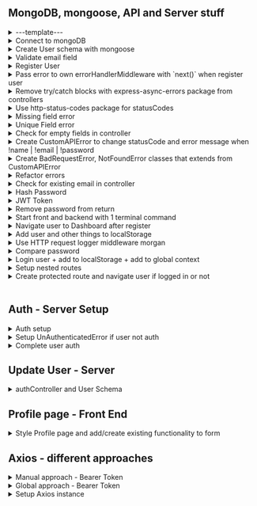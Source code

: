 ## MongoDB, mongoose, API and Server stuff

<details>
  <summary>---template---</summary>
  [name](link)

```
npm install bcryptjs
```

###### file-name.js

```js

```

---

</details>

<details>
  <summary>Connect to mongoDB</summary>
  
  ###### server.js
 ```js
 import express from 'express';
 import connectDB from './db/connect.js';

const app = express();

// express.json() make json data available for us in controllers
app.use(express.json());

// ...some more code 👆

// Connect to db 👇
const start = async () => {
try {
await connectDB(process.env.MONGO_URL);
app.listen(port, () =>
console.log(`Server is listening on port ${port}...`)
);
} catch (error) {
console.log(error);
}
};
start();

````
import connectDB from './db/connect.js'; , comes from
###### db/connect.js
```js
import mongoose from 'mongoose';

const connectDB = (url) => {
  return mongoose.connect(url);
};
export default connectDB;
````

---

</details>

<details>
  <summary>Create User schema with mongoose</summary>

###### models/User.js

```js
import mongoose from 'mongoose';

const UserSchema = new mongoose.Schema({
  name: {
    type: String,
    required: [true, 'Please provide name'],
    minlength: 3,
    maxlength: 20,
    trim: true,
  },
  email: {
    type: String,
    required: [true, 'Please provide email'],
    unique: true,
  },
  password: {
    type: String,
    required: [true, 'Please provide password'],
    minlength: 6,
  },
  lastName: {
    type: String,
    maxlength: 20,
    trim: true,
    default: 'lastName',
  },
  location: {
    type: String,
    maxlength: 20,
    trim: true,
    default: 'my city',
  },
});

export default mongoose.model('User', UserSchema);
```

---

</details>

<details>
  <summary>Validate email field</summary>

[https://www.npmjs.com/package/validator](https://www.npmjs.com/package/validator)

```
npm install validator
```

###### models/User.js

```js
import mongoose from 'mongoose';
import validator from 'validator'; // <--

const UserSchema = new mongoose.Schema({
  name: {
    type: String,
    required: [true, 'Please provide name'],
    minlength: 3,
    maxlength: 20,
    trim: true,
  },
  email: {
    type: String,
    required: [true, 'Please provide email'],
    validate: {
      validator: validator.isEmail, //<--
      message: 'Please provide a valid email',
    },
    unique: true,
  },
  password: {
    type: String,
    required: [true, 'Please provide password'],
    minlength: 6,
  },
  lastName: {
    type: String,
    maxlength: 20,
    trim: true,
    default: 'lastName',
  },
  location: {
    type: String,
    maxlength: 20,
    trim: true,
    default: 'my city',
  },
});

export default mongoose.model('User', UserSchema);
```

</details>

<details>
  <summary>Register User</summary>

###### controllers/autController.js

```js
import User from '../models/User.js';
// register  👇
const register = async (req, res) => {
  try {
    const user = await User.create(req.body);
    res.status(201).json({ user });
  } catch (error) {
    res.status(500).json({ msg: 'THERE WAS AN ERROR IN REGISTER' });
  }
};

const login = async (req, res) => {
  res.send('login');
};

const updateUser = async (req, res) => {
  res.send('updateUser');
};

export { register, login, updateUser };
```

`import User from '../models/User.js'`, comes from:

###### models/User.js

```js
import mongoose from 'mongoose';
import validator from 'validator';

const UserSchema = new mongoose.Schema({
  name: {
    type: String,
    required: [true, 'Please provide name'],
    minlength: 3,
    maxlength: 20,
    trim: true,
  },
  email: {
    type: String,
    required: [true, 'Please provide email'],
    validate: {
      validator: validator.isEmail,
      message: 'Please provide a valid email',
    },
    unique: true,
  },
  password: {
    type: String,
    required: [true, 'Please provide password'],
    minlength: 6,
  },
  lastName: {
    type: String,
    maxlength: 20,
    trim: true,
    default: 'lastName',
  },
  location: {
    type: String,
    maxlength: 20,
    trim: true,
    default: 'my city',
  },
});

export default mongoose.model('User', UserSchema);
```

---

</details>

<details>
  <summary>Pass error to own errorHandlerMiddleware with `next()` when register user</summary>

###### controllers/autController.js

```js
import User from '../models/User.js';

const register = async (req, res, next /* <-- ⚠️ next */) => {
  try {
    const user = await User.create(req.body);
    res.status(201).json({ user });
  } catch (error) {
    // res.status(500).json({ msg: 'THERE WAS AN ERROR IN REGISTER' });
    next(error); // <-- ⚠️ with next(error) we pass error to our own errorHandlerMiddleware
  }
};

const login = async (req, res) => {
  res.send('login');
};

const updateUser = async (req, res) => {
  res.send('updateUser');
};

export { register, login, updateUser };
```

###### error-handler.js

```js
const errorHandlerMiddleware = (error, req, res, next) => {
  console.log(error);
  // return res.status(500).json({ msg: 'there was an error' });
  res.status(500).json({ msg: error }); // <-- ⚠️
};

export default errorHandlerMiddleware;
```

###### server.js

```js
import express from 'express';
import dotenv from 'dotenv';
dotenv.config();

// Middleware
import errorHandlerMiddleware from './middleware/error-handler.js';

const app = express();

app.use('/api/v1/auth', authRouter);
app.use('/api/v1/jobs', jobsRouter);

app.use(someOtherMiddleware);
app.use(errorHandlerMiddleware); // <-- ⚠️ place errorHandlerMiddleware as the last middleware

const port = process.env.PORT || 5000;

const start = async () => {
  try {
    await connectDB(process.env.MONGO_URL);
    app.listen(port, () =>
      console.log(`Server is listening on port ${port}...`)
    );
  } catch (error) {
    console.log(error);
  }
};
start();
```

---

</details>

<details>
  <summary>Remove try/catch blocks with express-async-errors package from controllers</summary>

[https://www.npmjs.com/package/express-async-errors](https://www.npmjs.com/package/express-async-errors)

```
npm install express-async-errors
```

###### server.js

```js
import express from 'express';
import dotenv from 'dotenv';
import 'express-async-errors'; // <-- ⚠️ if package does not work, move to be the first import
dotenv.config();

// db and authenticateUser
import connectDB from './db/connect.js';

// routers
import authRouter from './routes/authRouter.js';
import jobsRouter from './routes/jobsRouter.js';

// Middleware
import errorHandlerMiddleware from './middleware/error-handler.js';

const app = express();

// ...some more code 👇
```

###### controllers/autController.js

```js
import User from '../models/User.js';

const register = async (req, res, next) => {
  // ⚠️ Before using express-async-errors package with try/catch block
  // try {
  //   const user = await User.create(req.body);
  //   res.status(201).json({ user });
  // } catch (error) {
  //   next(error);
  // }
  const user = await User.create(req.body);
  res.status(201).json({ user });
};
const login = async (req, res) => {
  res.send('login');
};
const updateUser = async (req, res) => {
  res.send('updateUser');
};
export { register, login, updateUser };
```

---

</details>

<details>
  <summary>Use http-status-codes package for statusCodes</summary>

[https://www.npmjs.com/package/http-status-codes](https://www.npmjs.com/package/http-status-codes)

```sh
npm install http-status-codes

```

###### authController.js

```js
import { StatusCodes } from 'http-status-codes';
import User from '../models/User.js';

const register = async (req, res) => {
  const user = await User.create(req.body);
  // res.status(201).json({ user }); ⚠️ Before
  res.status(StatusCodes.CREATED).json({ user }); // ⚠️ After
};
const login = async (req, res) => {
  res.send('login');
};
const updateUser = async (req, res) => {
  res.send('updateUser');
};
export { register, login, updateUser };
```

###### error-handler.js

```js
import { StatusCodes } from 'http-status-codes';

const errorHandlerMiddleware = (err, req, res, next) => {
  console.log(err);
  // res.status(500).json({ msg: err }); <-- ⚠️ Before

  // res.status(StatusCodes.INTERNAL_SERVER_ERROR).json({ msg: err });
  // different way to do use StatusCodes 👆 👇
  const defaultError = {
    statusCode: StatusCodes.INTERNAL_SERVER_ERROR,
    msg: 'Something went wrong, try again later',
  };
  res.status(defaultError.statusCode).json({ msg: err });
};

export default errorHandlerMiddleware;
```

### Error Codes

| Code | Constant                        | Reason Phrase                   |
| ---- | ------------------------------- | ------------------------------- |
| 100  | CONTINUE                        | Continue                        |
| 101  | SWITCHING_PROTOCOLS             | Switching Protocols             |
| 102  | PROCESSING                      | Processing                      |
| 200  | OK                              | OK                              |
| 201  | CREATED                         | Created                         |
| 202  | ACCEPTED                        | Accepted                        |
| 203  | NON_AUTHORITATIVE_INFORMATION   | Non Authoritative Information   |
| 204  | NO_CONTENT                      | No Content                      |
| 205  | RESET_CONTENT                   | Reset Content                   |
| 206  | PARTIAL_CONTENT                 | Partial Content                 |
| 207  | MULTI_STATUS                    | Multi-Status                    |
| 300  | MULTIPLE_CHOICES                | Multiple Choices                |
| 301  | MOVED_PERMANENTLY               | Moved Permanently               |
| 302  | MOVED_TEMPORARILY               | Moved Temporarily               |
| 303  | SEE_OTHER                       | See Other                       |
| 304  | NOT_MODIFIED                    | Not Modified                    |
| 305  | USE_PROXY                       | Use Proxy                       |
| 307  | TEMPORARY_REDIRECT              | Temporary Redirect              |
| 308  | PERMANENT_REDIRECT              | Permanent Redirect              |
| 400  | BAD_REQUEST                     | Bad Request                     |
| 401  | UNAUTHORIZED                    | Unauthorized                    |
| 402  | PAYMENT_REQUIRED                | Payment Required                |
| 403  | FORBIDDEN                       | Forbidden                       |
| 404  | NOT_FOUND                       | Not Found                       |
| 405  | METHOD_NOT_ALLOWED              | Method Not Allowed              |
| 406  | NOT_ACCEPTABLE                  | Not Acceptable                  |
| 407  | PROXY_AUTHENTICATION_REQUIRED   | Proxy Authentication Required   |
| 408  | REQUEST_TIMEOUT                 | Request Timeout                 |
| 409  | CONFLICT                        | Conflict                        |
| 410  | GONE                            | Gone                            |
| 411  | LENGTH_REQUIRED                 | Length Required                 |
| 412  | PRECONDITION_FAILED             | Precondition Failed             |
| 413  | REQUEST_TOO_LONG                | Request Entity Too Large        |
| 414  | REQUEST_URI_TOO_LONG            | Request-URI Too Long            |
| 415  | UNSUPPORTED_MEDIA_TYPE          | Unsupported Media Type          |
| 416  | REQUESTED_RANGE_NOT_SATISFIABLE | Requested Range Not Satisfiable |
| 417  | EXPECTATION_FAILED              | Expectation Failed              |
| 418  | IM_A_TEAPOT                     | I'm a teapot                    |
| 419  | INSUFFICIENT_SPACE_ON_RESOURCE  | Insufficient Space on Resource  |
| 420  | METHOD_FAILURE                  | Method Failure                  |
| 421  | MISDIRECTED_REQUEST             | Misdirected Request             |
| 422  | UNPROCESSABLE_ENTITY            | Unprocessable Entity            |
| 423  | LOCKED                          | Locked                          |
| 424  | FAILED_DEPENDENCY               | Failed Dependency               |
| 428  | PRECONDITION_REQUIRED           | Precondition Required           |
| 429  | TOO_MANY_REQUESTS               | Too Many Requests               |
| 431  | REQUEST_HEADER_FIELDS_TOO_LARGE | Request Header Fields Too Large |
| 451  | UNAVAILABLE_FOR_LEGAL_REASONS   | Unavailable For Legal Reasons   |
| 500  | INTERNAL_SERVER_ERROR           | Internal Server Error           |
| 501  | NOT_IMPLEMENTED                 | Not Implemented                 |
| 502  | BAD_GATEWAY                     | Bad Gateway                     |
| 503  | SERVICE_UNAVAILABLE             | Service Unavailable             |
| 504  | GATEWAY_TIMEOUT                 | Gateway Timeout                 |
| 505  | HTTP_VERSION_NOT_SUPPORTED      | HTTP Version Not Supported      |
| 507  | INSUFFICIENT_STORAGE            | Insufficient Storage            |
| 511  | NETWORK_AUTHENTICATION_REQUIRED | Network Authentication Required |

---

</details>

<details>
  <summary>Missing field error</summary>

###### error-handler.js

```js
import { StatusCodes } from 'http-status-codes';

const errorHandlerMiddleware = (err, req, res, next) => {
  console.log(err);
  const defaultError = {
    statusCode: StatusCodes.INTERNAL_SERVER_ERROR,
    msg: 'Something went wrong, try again later',
  };
  // res.status(defaultError.statusCode).json({ msg: err }); <-- ⚠️ Before
  // 👇 ⚠️ After
  if (err.name === 'ValidationError') {
    defaultError.statusCode = StatusCodes.BAD_REQUEST;
    defaultError.msg = Object.values(err.errors) // ⚠️ Get al error message, and put them in []
      .map((item) => item.message)
      .join(',');
  }
  // 👆 ⚠️ After
  res.status(defaultError.statusCode).json({ msg: defaultError.msg });
};

export default errorHandlerMiddleware;
```

---

</details>

<details>
  <summary>Unique Field error</summary>

###### error-handler.js

```js
import { StatusCodes } from 'http-status-codes';

const errorHandlerMiddleware = (err, req, res, next) => {
  console.log(err);
  const defaultError = {
    statusCode: StatusCodes.INTERNAL_SERVER_ERROR,
    msg: 'Something went wrong, try again later',
  };

  if (err.code && err.code === 11000) {
    defaultError.statusCode = StatusCodes.BAD_REQUEST;
    defaultError.msg = `${Object.keys(err.keyValue)} field has to be unique`;
  }

  // res.status(defaultError.statusCode).json({ msg: err });
  res.status(defaultError.statusCode).json({ msg: defaultError.msg });
};

export default errorHandlerMiddleware;
```

---

</details>

<details>
  <summary>Check for empty fields in controller</summary>

###### authController.js

```js
import { StatusCodes } from 'http-status-codes';
import User from '../models/User.js';

const register = async (req, res) => {
  // Add
  const { name, email, password } = req.body;

  // Add
  if (!name || !email | !password) {
    throw new Error('Please provide all values');
  }

  //Before
  const user = await User.create(req.body);
  //After
  const user = await User.create({ name, email, password });
  // res.status(201).json({ user }); ⚠️ Before
  res.status(StatusCodes.CREATED).json({ user });
};
const login = async (req, res) => {
  res.send('login');
};
const updateUser = async (req, res) => {
  res.send('updateUser');
};
export { register, login, updateUser };
```

###### error-handler.js

```js
import { StatusCodes } from 'http-status-codes';

const errorHandlerMiddleware = (err, req, res, next) => {
  const defaultError = {
    statusCode: StatusCodes.INTERNAL_SERVER_ERROR,
    // Before
    //msg:'Something went wrong, try again later',
    // After
    msg: err.message || 'Something went wrong, try again later',
  };

  if (err.name === 'ValidationError') {
    defaultError.statusCode = StatusCodes.BAD_REQUEST;
    defaultError.msg = Object.values(err.errors)
      .map((item) => item.message)
      .join(',');
  }

  if (err.code && err.code === 11000) {
    defaultError.statusCode = StatusCodes.BAD_REQUEST;
    defaultError.msg = `${Object.keys(err.keyValue)} field has to be unique`;
  }

  // res.status(defaultError.statusCode).json({ msg: err });
  res.status(defaultError.statusCode).json({ msg: defaultError.msg });
};

export default errorHandlerMiddleware;
```

---

</details>

<details>
  <summary>Create CustomAPIError to change statusCode and error message when !name | !email | !password</summary>

###### authController.js

```js
import { StatusCodes } from 'http-status-codes';
import User from '../models/User.js';

// New CustomAPIError
class CustomAPIError extends Error {
  constructor(message) {
    super(message);
    this.statusCode = StatusCodes.BAD_REQUEST;
  }
}

const register = async (req, res) => {
  const { name, email, password } = req.body;

  if (!name || !email | !password) {
    throw new CustomAPIError('Please provide all values'); // Before, throw new Error('Please provide all values');
  }
  const user = await User.create({ name, email, password });
  res.status(StatusCodes.CREATED).json({ user });
};

const login = async (req, res) => {
  res.send('login');
};

const updateUser = async (req, res) => {
  res.send('updateUser');
};

export { register, login, updateUser };
```

###### error-handler.js

```js
import { StatusCodes } from 'http-status-codes';

const errorHandlerMiddleware = (err, req, res, next) => {
  console.log(err.message);
  const defaultError = {
    statusCode: err.statusCode || StatusCodes.INTERNAL_SERVER_ERROR, // Before statusCode: StatusCodes.INTERNAL_SERVER_ERROR,
    msg: err.message || 'Something went wrong, try again later',
  };

  if (err.name === 'ValidationError') {
    defaultError.statusCode = StatusCodes.BAD_REQUEST;
    defaultError.msg = Object.values(err.errors)
      .map((item) => item.message)
      .join(',');
  }

  if (err.code && err.code === 11000) {
    defaultError.statusCode = StatusCodes.BAD_REQUEST;
    defaultError.msg = `${Object.keys(err.keyValue)} field has to be unique`;
  }

  // res.status(defaultError.statusCode).json({ msg: err });
  res.status(defaultError.statusCode).json({ msg: defaultError.msg });
};

export default errorHandlerMiddleware;
```

---

</details>

<details>
  <summary>Create BadRequestError, NotFoundError classes that extends from CustomAPIError</summary>

###### authController.js

```js
import { StatusCodes } from 'http-status-codes';
import User from '../models/User.js';

class CustomAPIError extends Error {
  constructor(message) {
    super(message);
  }
}
// New classes BadRequestError, NotFoundError that extends from CustomAPIError that return different statusCodes.
class BadRequestError extends CustomAPIError {
  constructor(message) {
    super(message);
    this.statusCode = StatusCodes.BAD_REQUEST;
  }
}
class NotFoundError extends CustomAPIError {
  constructor(message) {
    super(message);
    this.statusCode = StatusCodes.NOT_FOUND;
  }
}

const register = async (req, res) => {
  const { name, email, password } = req.body;

  if (!name || !email | !password) {
    throw new BadRequestError('Please provide all values');
  }
  const user = await User.create({ name, email, password });
  res.status(StatusCodes.CREATED).json({ user });
};
const login = async (req, res) => {
  res.send('login');
};
const updateUser = async (req, res) => {
  res.send('updateUser');
};
export { register, login, updateUser };
```

### Error Codes

| Code | Constant                        | Reason Phrase                   |
| ---- | ------------------------------- | ------------------------------- |
| 100  | CONTINUE                        | Continue                        |
| 101  | SWITCHING_PROTOCOLS             | Switching Protocols             |
| 102  | PROCESSING                      | Processing                      |
| 200  | OK                              | OK                              |
| 201  | CREATED                         | Created                         |
| 202  | ACCEPTED                        | Accepted                        |
| 203  | NON_AUTHORITATIVE_INFORMATION   | Non Authoritative Information   |
| 204  | NO_CONTENT                      | No Content                      |
| 205  | RESET_CONTENT                   | Reset Content                   |
| 206  | PARTIAL_CONTENT                 | Partial Content                 |
| 207  | MULTI_STATUS                    | Multi-Status                    |
| 300  | MULTIPLE_CHOICES                | Multiple Choices                |
| 301  | MOVED_PERMANENTLY               | Moved Permanently               |
| 302  | MOVED_TEMPORARILY               | Moved Temporarily               |
| 303  | SEE_OTHER                       | See Other                       |
| 304  | NOT_MODIFIED                    | Not Modified                    |
| 305  | USE_PROXY                       | Use Proxy                       |
| 307  | TEMPORARY_REDIRECT              | Temporary Redirect              |
| 308  | PERMANENT_REDIRECT              | Permanent Redirect              |
| 400  | BAD_REQUEST                     | Bad Request                     |
| 401  | UNAUTHORIZED                    | Unauthorized                    |
| 402  | PAYMENT_REQUIRED                | Payment Required                |
| 403  | FORBIDDEN                       | Forbidden                       |
| 404  | NOT_FOUND                       | Not Found                       |
| 405  | METHOD_NOT_ALLOWED              | Method Not Allowed              |
| 406  | NOT_ACCEPTABLE                  | Not Acceptable                  |
| 407  | PROXY_AUTHENTICATION_REQUIRED   | Proxy Authentication Required   |
| 408  | REQUEST_TIMEOUT                 | Request Timeout                 |
| 409  | CONFLICT                        | Conflict                        |
| 410  | GONE                            | Gone                            |
| 411  | LENGTH_REQUIRED                 | Length Required                 |
| 412  | PRECONDITION_FAILED             | Precondition Failed             |
| 413  | REQUEST_TOO_LONG                | Request Entity Too Large        |
| 414  | REQUEST_URI_TOO_LONG            | Request-URI Too Long            |
| 415  | UNSUPPORTED_MEDIA_TYPE          | Unsupported Media Type          |
| 416  | REQUESTED_RANGE_NOT_SATISFIABLE | Requested Range Not Satisfiable |
| 417  | EXPECTATION_FAILED              | Expectation Failed              |
| 418  | IM_A_TEAPOT                     | I'm a teapot                    |
| 419  | INSUFFICIENT_SPACE_ON_RESOURCE  | Insufficient Space on Resource  |
| 420  | METHOD_FAILURE                  | Method Failure                  |
| 421  | MISDIRECTED_REQUEST             | Misdirected Request             |
| 422  | UNPROCESSABLE_ENTITY            | Unprocessable Entity            |
| 423  | LOCKED                          | Locked                          |
| 424  | FAILED_DEPENDENCY               | Failed Dependency               |
| 428  | PRECONDITION_REQUIRED           | Precondition Required           |
| 429  | TOO_MANY_REQUESTS               | Too Many Requests               |
| 431  | REQUEST_HEADER_FIELDS_TOO_LARGE | Request Header Fields Too Large |
| 451  | UNAVAILABLE_FOR_LEGAL_REASONS   | Unavailable For Legal Reasons   |
| 500  | INTERNAL_SERVER_ERROR           | Internal Server Error           |
| 501  | NOT_IMPLEMENTED                 | Not Implemented                 |
| 502  | BAD_GATEWAY                     | Bad Gateway                     |
| 503  | SERVICE_UNAVAILABLE             | Service Unavailable             |
| 504  | GATEWAY_TIMEOUT                 | Gateway Timeout                 |
| 505  | HTTP_VERSION_NOT_SUPPORTED      | HTTP Version Not Supported      |
| 507  | INSUFFICIENT_STORAGE            | Insufficient Storage            |
| 511  | NETWORK_AUTHENTICATION_REQUIRED | Network Authentication Required |

---

</details>

<details>
  <summary>Refactor errors</summary>

- Create errors folder in Root
- Create/export bad-request, not-found, custom-api.js, index.js,
- import/export to/from errors/index.js

###### bad-request.js

```js
import { StatusCodes } from 'http-status-codes';
import CustomAPIError from './custom-api.js';

class BadRequestError extends CustomAPIError {
  constructor(message) {
    super(message);
    this.statusCode = StatusCodes.BAD_REQUEST;
  }
}
export default BadRequestError;
```

###### not-found.js

```js
import { StatusCodes } from 'http-status-codes';
import CustomAPIError from './custom-api.js';

class NotFoundError extends CustomAPIError {
  constructor(message) {
    super(message);
    this.statusCode = StatusCodes.NOT_FOUND;
  }
}
export default NotFoundError;
```

###### custom-api.js

```js
class CustomAPIError extends Error {
  constructor(message) {
    super(message);
  }
}

export default CustomAPIError;
```

###### errors/index.js

```js
import BadRequestError from './bad-request.js';
import NotFoundError from './not-found.js';

export { BadRequestError, NotFoundError };
```

###### autController.js

```js
import { StatusCodes } from 'http-status-codes';
import User from '../models/User.js';
import { BadRequestError } from '../errors/index.js';

const register = async (req, res) => {
  const { name, email, password } = req.body;

  if (!name || !email | !password) {
    throw new BadRequestError('Please provide all values');
  }
  const user = await User.create({ name, email, password });
  res.status(StatusCodes.CREATED).json({ user });
};
const login = async (req, res) => {
  res.send('login');
};
const updateUser = async (req, res) => {
  res.send('updateUser');
};
export { register, login, updateUser };
```

---

</details>

<details>
  <summary>Check for existing email in controller</summary>

###### authController.js

```js
import { StatusCodes } from 'http-status-codes';
import User from '../models/User.js';
import { BadRequestError } from '../errors/index.js';

const register = async (req, res) => {
  const { name, email, password } = req.body;

  if (!name || !email | !password) {
    throw new BadRequestError('Please provide all values');
  }

  // New userAlreadyExists
  const userAlreadyExists = await User.findOne({ email });
  if (userAlreadyExists) {
    throw new BadRequestError('Email already in use');
  }

  const user = await User.create({ name, email, password });
  res.status(StatusCodes.CREATED).json({ user });
};
const login = async (req, res) => {
  res.send('login');
};
const updateUser = async (req, res) => {
  res.send('updateUser');
};
export { register, login, updateUser };
```

---

</details>

<details>
  <summary>Hash Password</summary>

[bcryptjs](https://www.npmjs.com/package/bcryptjs) - Optimized bcrypt in JavaScript with zero dependencies. Compatible to the C++ bcrypt binding on node.js and also working in the browser.

```
npm install bcryptjs
```

###### models/User.js

```js
import mongoose from 'mongoose';
import validator from 'validator';
import bcrypt from 'bcryptjs'; // New import

const UserSchema = new mongoose.Schema({
  name: {
    type: String,
    required: [true, 'Please provide name'],
    minlength: 3,
    maxlength: 20,
    trim: true,
  },
  email: {
    type: String,
    required: [true, 'Please provide email'],
    validate: {
      validator: validator.isEmail,
      message: 'Please provide a valid email',
    },
    unique: true,
  },
  password: {
    type: String,
    required: [true, 'Please provide password'],
    minlength: 6,
  },
  lastName: {
    type: String,
    maxlength: 20,
    trim: true,
    default: 'lastName',
  },
  location: {
    type: String,
    maxlength: 20,
    trim: true,
    default: 'my city',
  },
});

// New UserSchema.pre... , do this code before save it to db
UserSchema.pre('save', async function () {
  const salt = await bcrypt.genSalt(10);
  this.password = await bcrypt.hash(this.password, salt);
});

export default mongoose.model('User', UserSchema);
```

---

</details>

<details>
  <summary>JWT Token</summary>

### 1. Create new new method, createJWT

###### models/User.js.js

```js
import mongoose from 'mongoose';
import validator from 'validator';
import bcrypt from 'bcryptjs';

const UserSchema = new mongoose.Schema({
  name: {
    type: String,
    required: [true, 'Please provide name'],
    minlength: 3,
    maxlength: 20,
    trim: true,
  },
  email: {
    type: String,
    required: [true, 'Please provide email'],
    validate: {
      validator: validator.isEmail,
      message: 'Please provide a valid email',
    },
    unique: true,
  },
  password: {
    type: String,
    required: [true, 'Please provide password'],
    minlength: 6,
  },
  lastName: {
    type: String,
    maxlength: 20,
    trim: true,
    default: 'lastName',
  },
  location: {
    type: String,
    maxlength: 20,
    trim: true,
    default: 'my city',
  },
});

UserSchema.pre('save', async function () {
  const salt = await bcrypt.genSalt(10);
  this.password = await bcrypt.hash(this.password, salt);
});

//New method createJWT
UserSchema.methods.createJWT = function () {
  console.log(this);
};

export default mongoose.model('User', UserSchema);
```

### 2. run createJWT() from authController.js

###### auth-controller.js

```js
import { StatusCodes } from 'http-status-codes';
import User from '../models/User.js';
import { BadRequestError } from '../errors/index.js';

const register = async (req, res) => {
  const { name, email, password } = req.body;

  if (!name || !email | !password) {
    throw new BadRequestError('Please provide all values');
  }
  const userAlreadyExists = await User.findOne({ email });
  if (userAlreadyExists) {
    throw new BadRequestError('Email already in use');
  }

  const user = await User.create({ name, email, password });
  user.createJWT(); // New , run function
  res.status(StatusCodes.CREATED).json({ user });
};
const login = async (req, res) => {
  res.send('login');
};
const updateUser = async (req, res) => {
  res.send('updateUser');
};
export { register, login, updateUser };
```

### 3. jsonwebtoken

[jsonwebtoken](https://www.npmjs.com/package/jsonwebtoken)

```
 npm install jsonwebtoken
```

###### auth-controller.js

```js
import { StatusCodes } from 'http-status-codes';
import User from '../models/User.js';
import { BadRequestError } from '../errors/index.js';

const register = async (req, res) => {
  const { name, email, password } = req.body;

  if (!name || !email | !password) {
    throw new BadRequestError('Please provide all values');
  }
  const userAlreadyExists = await User.findOne({ email });
  if (userAlreadyExists) {
    throw new BadRequestError('Email already in use');
  }

  const user = await User.create({ name, email, password });
  const token = user.createJWT(); // New, create const that holds token
  res.status(StatusCodes.CREATED).json({ user, token }); // New, pass token with response
};
const login = async (req, res) => {
  res.send('login');
};
const updateUser = async (req, res) => {
  res.send('updateUser');
};
export { register, login, updateUser };
```

###### User.js

```js
import mongoose from 'mongoose';
import validator from 'validator';
import bcrypt from 'bcryptjs';
import jwt from 'jsonwebtoken'; // New, import

const UserSchema = new mongoose.Schema({
  name: {
    type: String,
    required: [true, 'Please provide name'],
    minlength: 3,
    maxlength: 20,
    trim: true,
  },
  email: {
    type: String,
    required: [true, 'Please provide email'],
    validate: {
      validator: validator.isEmail,
      message: 'Please provide a valid email',
    },
    unique: true,
  },
  password: {
    type: String,
    required: [true, 'Please provide password'],
    minlength: 6,
  },
  lastName: {
    type: String,
    maxlength: 20,
    trim: true,
    default: 'lastName',
  },
  location: {
    type: String,
    maxlength: 20,
    trim: true,
    default: 'my city',
  },
});

UserSchema.pre('save', async function () {
  const salt = await bcrypt.genSalt(10);
  this.password = await bcrypt.hash(this.password, salt);
});

UserSchema.methods.createJWT = function () {
  return jwt.sign({ userId: this._id }, 'jwtSecret', { expiresIn: '1d' }); // New, return created token
};

export default mongoose.model('User', UserSchema);
```

### 4. Set up JWT_SECRET in .env

[www.allkeysgenerator.com](https://www.allkeysgenerator.com/)

Use 256-bite. Change from tab _Ecryption key_

###### .env.js

```js
JWT_SECRET=VALUE_FROM_www.allkeysgenerator.com
JWT_LIFETIME=1d
```

###### User.js

```js
import mongoose from 'mongoose';
import validator from 'validator';
import bcrypt from 'bcryptjs';
import jwt from 'jsonwebtoken';

const UserSchema = new mongoose.Schema({
  name: {
    type: String,
    required: [true, 'Please provide name'],
    minlength: 3,
    maxlength: 20,
    trim: true,
  },
  email: {
    type: String,
    required: [true, 'Please provide email'],
    validate: {
      validator: validator.isEmail,
      message: 'Please provide a valid email',
    },
    unique: true,
  },
  password: {
    type: String,
    required: [true, 'Please provide password'],
    minlength: 6,
  },
  lastName: {
    type: String,
    maxlength: 20,
    trim: true,
    default: 'lastName',
  },
  location: {
    type: String,
    maxlength: 20,
    trim: true,
    default: 'my city',
  },
});

UserSchema.pre('save', async function () {
  const salt = await bcrypt.genSalt(10);
  this.password = await bcrypt.hash(this.password, salt);
});
// BEFORE
// UserSchema.methods.createJWT = function () {
//   return jwt.sign({ userId: this._id }, 'jwtSecret', { expiresIn: '1d' });
// };

// AFTER
UserSchema.methods.createJWT = function () {
  return jwt.sign({ userId: this._id }, process.env.JWT_SECRET, {
    expiresIn: process.env.JWT_LIFETIME,
  });
};

export default mongoose.model('User', UserSchema);
```

---

</details>

<details>
  <summary>Remove password from return</summary>

###### authController.js

```js
import { StatusCodes } from 'http-status-codes';
import User from '../models/User.js';
import { BadRequestError } from '../errors/index.js';

const register = async (req, res) => {
  const { name, email, password } = req.body;

  if (!name || !email | !password) {
    throw new BadRequestError('Please provide all values');
  }
  const userAlreadyExists = await User.findOne({ email });
  if (userAlreadyExists) {
    throw new BadRequestError('Email already in use');
  }

  const user = await User.create({ name, email, password });
  const token = user.createJWT();

  // res.status(StatusCodes.CREATED).json({ user, token });  <-- BEFORE
  res.status(StatusCodes.CREATED).json({
    // AFTER
    user: {
      email: user.email,
      lastName: user.lastName,
      location: user.location,
      name: user.name,
    },
    token,
    location: user.location,
  });
};

const login = async (req, res) => {
  res.send('login');
};
const updateUser = async (req, res) => {
  res.send('updateUser');
};
export { register, login, updateUser };
```

###### User.js

```js
import mongoose from 'mongoose';
import validator from 'validator';
import bcrypt from 'bcryptjs';
import jwt from 'jsonwebtoken';

const UserSchema = new mongoose.Schema({
  name: {
    type: String,
    required: [true, 'Please provide name'],
    minlength: 3,
    maxlength: 20,
    trim: true,
  },
  email: {
    type: String,
    required: [true, 'Please provide email'],
    validate: {
      validator: validator.isEmail,
      message: 'Please provide a valid email',
    },
    unique: true,
  },
  password: {
    type: String,
    required: [true, 'Please provide password'],
    minlength: 6,
    select: false, // New
  },
  lastName: {
    type: String,
    maxlength: 20,
    trim: true,
    default: 'lastName',
  },
  location: {
    type: String,
    maxlength: 20,
    trim: true,
    default: 'my city',
  },
});

UserSchema.pre('save', async function () {
  const salt = await bcrypt.genSalt(10);
  this.password = await bcrypt.hash(this.password, salt);
});

UserSchema.methods.createJWT = function () {
  return jwt.sign({ userId: this._id }, process.env.JWT_SECRET, {
    expiresIn: process.env.JWT_LIFETIME,
  });
};

export default mongoose.model('User', UserSchema);
```

---

</details>

<details>

  <summary>Start front and backend with 1 terminal command</summary>

[concurrently](https://www.npmjs.com/package/concurrently)

```
npm install concurrently --save-dev
```

###### package.json

Add and edit to look like this

```js
 "scripts": {
    "server": "nodemon server --ignore client",
    "client": "npm start --prefix client",
    "start": "concurrently --kill-others-on-fail \"npm run server\" \" npm run client\""
  },
```

Use this command to start backend(server) and frontend

```
npm start
```

---

</details>

<details>

  <summary>Navigate user to Dashboard after register</summary>

###### client/src/pages/Register.js

```js
import { useState, useEffect } from 'react';
import { Logo, FormRow, Alert } from '../components';
import Wrapper from '../assets/wrappers/RegisterPage';
import { useAppContext } from '../context/appContext';
import { useNavigate } from 'react-router-dom'; // <--

const initialState = {
  name: '',
  email: '',
  password: '',
  isMember: false,
};

const Register = () => {
  const [values, setValues] = useState(initialState);
  const { isLoading, showAlert, displayAlert, registerUser, user } =
    useAppContext(); // <-- add user
  const navigate = useNavigate(); // <-- navigate

  useEffect(() => {
    // <-- useEffect
    if (user) {
      setTimeout(() => {
        navigate('/');
      }, 1500);
    }
  }, [user, navigate]);

  const toggleMember = () => {
    setValues({ ...values, isMember: !values.isMember });
  };

  const handleChange = (e) => {
    setValues({ ...values, [e.target.name]: e.target.value });
  };

  const onSubmit = (e) => {
    e.preventDefault();
    const { name, email, password, isMember } = values;
    if (!email || !password || (!isMember && !name)) {
      displayAlert();
      return;
    }
    const currentUser = { name, email, password };

    if (isMember) {
      console.log('Already a member');
    } else {
      registerUser(currentUser);
    }

    console.log(values);
  };

  return (
    <Wrapper className="full-page">
      <form className="form" onSubmit={onSubmit}>
        <Logo />
        <h3>{values.isMember ? 'Login' : 'Register'}</h3>
        {showAlert && <Alert />}
        {!values.isMember && (
          <FormRow
            type="text"
            name="name"
            value={values.name}
            onChange={handleChange}
          />
        )}
        <FormRow
          type="email"
          value={values.email}
          name="email"
          onChange={handleChange}
        />
        <FormRow
          type="password"
          value={values.password}
          name="password"
          onChange={handleChange}
        />

        <button type="submit" className="btn btn-block" disabled={isLoading}>
          submit
        </button>
        <p>
          {values.isMember ? 'Not a member yet?' : 'Already a member?'}
          <button type="button" onClick={toggleMember} className="member-btn">
            {values.isMember ? 'Register' : 'Login'}
          </button>
        </p>
      </form>
    </Wrapper>
  );
};
export default Register;
```

---

</details>

<details>
  <summary>Add user and other things to localStorage</summary>

###### client/src/context/appContext.js

```js
import { useReducer, useContext, createContext } from 'react';
import axios from 'axios';
import reducer from './reducer';
import {
  CLEAR_ALERT,
  DISPLAY_ALERT,
  REGISTER_USER_BEGIN,
  REGISTER_USER_SUCCESS,
  REGISTER_USER_ERROR,
} from './actions';
const AppContext = createContext();

// New localStorage.getItem
const token = localStorage.getItem('token');
const user = localStorage.getItem('user');
const userLocation = localStorage.getItem('location');

export const initialState = {
  isLoading: false,
  showAlert: false,
  alertText: '',
  alertType: '',
  user: user ? JSON.parse(user) : null, // <--
  token: token, // <--
  userLocation: userLocation || '', // <--
  jobLocation: userLocation || '', // <--
};
const AppProvider = ({ children }) => {
  const [state, dispatch] = useReducer(reducer, initialState);

  const displayAlert = () => {
    dispatch({ type: DISPLAY_ALERT });
    clearAlert();
  };

  const clearAlert = () => {
    setTimeout(() => {
      dispatch({ type: CLEAR_ALERT });
    }, 1500);
  };

  // new addUserToLocalStorage
  const addUserToLocalStorage = ({ user, token, location }) => {
    localStorage.setItem('user', JSON.stringify(user));
    localStorage.setItem('token', token);
    localStorage.setItem('location', location);
  };
  // new removeUserFromLocalStorage
  const removeUserFromLocalStorage = () => {
    localStorage.removeItem('user');
    localStorage.removeItem('token');
    localStorage.removeItem('location');
  };

  const registerUser = async (currentUser) => {
    dispatch({ type: REGISTER_USER_BEGIN });
    try {
      const response = await axios.post('/api/v1/auth/register', currentUser);
      console.log('response', response);
      const { user, token, location } = response.data;
      dispatch({
        type: REGISTER_USER_SUCCESS,
        payload: { user, token, location },
      });
      // new addUserToLocalStorage
      addUserToLocalStorage({
        user,
        token,
        location,
      });
    } catch (error) {
      console.log(
        '🚀 ~ file: appContext.js:44 ~ registerUser ~ error.response',
        error.response
      );

      dispatch({
        type: REGISTER_USER_ERROR,
        payload: { msg: error.response.data.msg },
      });
    }
    clearAlert();
  };

  return (
    <AppContext.Provider
      value={{
        ...state,
        displayAlert,
        registerUser,
      }}
    >
      {children}
    </AppContext.Provider>
  );
};
// make sure use
export const useAppContext = () => {
  return useContext(AppContext);
};

export { AppProvider };
```

---

</details>

<details>
  <summary>Use HTTP request logger middleware morgan </summary>

[https://www.npmjs.com/package/morgan](https://www.npmjs.com/package/morgan) - HTTP request logger middleware for node.js

```
npm install morgan
```

###### ROOT/server.js

```js
import express from 'express';
import dotenv from 'dotenv';
import 'express-async-errors';
import morgan from 'morgan'; //<-- New import
dotenv.config();

// db and authenticateUser
import connectDB from './db/connect.js';

// routers
import authRouter from './routes/authRouter.js';
import jobsRouter from './routes/jobsRouter.js';

// Middleware
import notFoundMiddleware from './middleware/not-found.js';
import errorHandlerMiddleware from './middleware/error-handler.js';

const app = express();

// New if
if (process.env.NODE_ENV !== 'production') {
  app.use(morgan('dev'));
}
app.use(express.json());

app.get('/', (req, res) => {
  res.json({ msg: 'Welcome!' });
});
app.get('/api/v1', (req, res) => {
  res.json({ msg: 'API' });
});

app.use('/api/v1/auth', authRouter);
app.use('/api/v1/jobs', jobsRouter);

app.use(notFoundMiddleware);
app.use(errorHandlerMiddleware);

const port = process.env.PORT || 5000;

const start = async () => {
  try {
    await connectDB(process.env.MONGO_URL);
    app.listen(port, () =>
      console.log(`Server is listening on port ${port}...`)
    );
  } catch (error) {
    console.log(error);
  }
};
start();
```

---

</details>

<details>
  <summary>Compare password</summary>

###### ROOT/errors/unauthenticated.js

this unauthenticated.js file is new

```js
import { StatusCodes } from 'http-status-codes';
import CustomAPIError from './custom-api.js';

class UnAuthenticatedError extends CustomAPIError {
  constructor(message) {
    super(message);
    this.statusCode = StatusCodes.UNAUTHORIZED;
  }
}

export default UnAuthenticatedError;
```

###### ROOT/errors/index.js

```js
import BadRequestError from './bad-request.js';
import NotFoundError from './not-found.js';
import UnAuthenticatedError from './unauthenticated.js'; // <--

export { BadRequestError, NotFoundError, UnAuthenticatedError }; // <--
```

###### ROOT/controllers/authController.js

```js
import { StatusCodes } from 'http-status-codes';
import User from '../models/User.js';
import { BadRequestError, UnAuthenticatedError } from '../errors/index.js'; // <--

const register = async (req, res) => {
  const { name, email, password } = req.body;

  if (!name || !email | !password) {
    throw new BadRequestError('Please provide all values');
  }
  const userAlreadyExists = await User.findOne({ email });
  if (userAlreadyExists) {
    throw new BadRequestError('Email already in use');
  }

  const user = await User.create({ name, email, password });
  const token = user.createJWT();
  res.status(StatusCodes.CREATED).json({
    user: {
      email: user.email,
      lastName: user.lastName,
      location: user.location,
      name: user.name,
    },
    token,
    location: user.location,
  });
};
// New, everything in login func
const login = async (req, res) => {
  const { email, password } = req.body;

  if (!email || !password) {
    throw new BadRequestError('Please provide all values');
  }
  const user = await User.findOne({ email }).select('+password');
  if (!user) {
    throw new UnAuthenticatedError('Invalid credentials');
  }
  const isPasswordCorrect = await user.comparePassword(password);
  if (!isPasswordCorrect) {
    throw new UnAuthenticatedError('Invalid credentials');
  }
  const token = user.createJWT();
  user.password = undefined;
  res.status(StatusCodes.OK).json({ user, token, location: user.location });

  // res.send('login');
};
const updateUser = async (req, res) => {
  res.send('updateUser');
};
export { register, login, updateUser };
```

###### ROOT/models/User.js

```js
import mongoose from 'mongoose';
import validator from 'validator';
import bcrypt from 'bcryptjs';
import jwt from 'jsonwebtoken';

const UserSchema = new mongoose.Schema({
  name: {
    type: String,
    required: [true, 'Please provide name'],
    minlength: 3,
    maxlength: 20,
    trim: true,
  },
  email: {
    type: String,
    required: [true, 'Please provide email'],
    validate: {
      validator: validator.isEmail,
      message: 'Please provide a valid email',
    },
    unique: true,
  },
  password: {
    type: String,
    required: [true, 'Please provide password'],
    minlength: 6,
    select: false,
  },
  lastName: {
    type: String,
    maxlength: 20,
    trim: true,
    default: 'lastName',
  },
  location: {
    type: String,
    maxlength: 20,
    trim: true,
    default: 'my city',
  },
});
// New UserSchema.methods.comparePassword
UserSchema.methods.comparePassword = async function (candidatePassword) {
  const isMatch = await bcrypt.compare(candidatePassword, this.password);
  return isMatch;
};

UserSchema.pre('save', async function () {
  const salt = await bcrypt.genSalt(10);
  this.password = await bcrypt.hash(this.password, salt);
});

UserSchema.methods.createJWT = function () {
  return jwt.sign({ userId: this._id }, process.env.JWT_SECRET, {
    expiresIn: process.env.JWT_LIFETIME,
  });
};

export default mongoose.model('User', UserSchema);
```

---

</details>

<details>
  <summary>Login user + add to localStorage + add to global context</summary>

###### ROOT/client/src/context/actions.js

```js
export const DISPLAY_ALERT = 'SHOW_ALERT';
export const CLEAR_ALERT = 'CLEAR_ALERT';

export const REGISTER_USER_BEGIN = 'REGISTER_USER_BEGIN';
export const REGISTER_USER_SUCCESS = 'REGISTER_USER_SUCCESS';
export const REGISTER_USER_ERROR = 'REGISTER_USER_ERROR';

// New LOGIN...
export const LOGIN_USER_BEGIN = 'LOGIN_USER_BEGIN';
export const LOGIN_USER_SUCCESS = 'LOGIN_USER_SUCCESS';
export const LOGIN_USER_ERROR = 'LOGIN_USER_ERROR';
```

###### ROOT/client/src/context/appContext.js

```js
import { useReducer, useContext, createContext } from 'react';
import axios from 'axios';
import reducer from './reducer';
import {
  CLEAR_ALERT,
  DISPLAY_ALERT,
  REGISTER_USER_BEGIN,
  REGISTER_USER_SUCCESS,
  REGISTER_USER_ERROR,
  // New LOGIN...
  LOGIN_USER_BEGIN,
  LOGIN_USER_SUCCESS,
  LOGIN_USER_ERROR,
} from './actions';
const AppContext = createContext();

const token = localStorage.getItem('token');
const user = localStorage.getItem('user');
const userLocation = localStorage.getItem('location');

export const initialState = {
  isLoading: false,
  showAlert: false,
  alertText: '',
  alertType: '',
  user: user ? JSON.parse(user) : null,
  token: token,
  userLocation: userLocation || '',
  jobLocation: userLocation || '',
};
const AppProvider = ({ children }) => {
  const [state, dispatch] = useReducer(reducer, initialState);

  const displayAlert = () => {
    dispatch({ type: DISPLAY_ALERT });
    clearAlert();
  };

  const clearAlert = () => {
    setTimeout(() => {
      dispatch({ type: CLEAR_ALERT });
    }, 1500);
  };

  const addUserToLocalStorage = ({ user, token, location }) => {
    localStorage.setItem('user', JSON.stringify(user));
    localStorage.setItem('token', token);
    localStorage.setItem('location', location);
  };

  const removeUserFromLocalStorage = () => {
    localStorage.removeItem('user');
    localStorage.removeItem('token');
    localStorage.removeItem('location');
  };

  const registerUser = async (currentUser) => {
    dispatch({ type: REGISTER_USER_BEGIN });
    try {
      const response = await axios.post('/api/v1/auth/register', currentUser);
      console.log('response', response);
      const { user, token, location } = response.data;
      dispatch({
        type: REGISTER_USER_SUCCESS,
        payload: { user, token, location },
      });
      addUserToLocalStorage({
        user,
        token,
        location,
      });
    } catch (error) {
      console.log(
        '🚀 ~ file: appContext.js:44 ~ registerUser ~ error.response',
        error.response
      );

      dispatch({
        type: REGISTER_USER_ERROR,
        payload: { msg: error.response.data.msg },
      });
    }
    clearAlert();
  };

  // New loginUser content
  const loginUser = async (currentUser) => {
    dispatch({ type: LOGIN_USER_BEGIN });
    try {
      const { data } = await axios.post('/api/v1/auth/login', currentUser);
      const { user, token, location } = data;
      dispatch({
        type: LOGIN_USER_SUCCESS,
        payload: { user, token, location },
      });
      addUserToLocalStorage({ user, token, location });
    } catch (error) {
      dispatch({
        type: LOGIN_USER_ERROR,
        payload: { msg: error.response.data.msg },
      });
    }
    clearAlert();
  };

  return (
    <AppContext.Provider
      value={{
        ...state,
        loginUser, // <--
        displayAlert,
        registerUser,
      }}
    >
      {children}
    </AppContext.Provider>
  );
};
// make sure use
export const useAppContext = () => {
  return useContext(AppContext);
};

export { AppProvider };
```

###### ROOT/client/src/context/reducer.js

```js
import {
  CLEAR_ALERT,
  DISPLAY_ALERT,
  REGISTER_USER_BEGIN,
  REGISTER_USER_SUCCESS,
  REGISTER_USER_ERROR,
  // New LOGIN...
  LOGIN_USER_BEGIN,
  LOGIN_USER_SUCCESS,
  LOGIN_USER_ERROR,
} from './actions';

const reducer = (state, action) => {
  if (action.type === DISPLAY_ALERT) {
    return {
      ...state,
      showAlert: true,
      alertType: 'danger',
      alertText: 'Please provide all values!',
    };
  }
  if (action.type === CLEAR_ALERT) {
    return {
      ...state,
      showAlert: false,
      alertType: '',
      alertText: '',
    };
  }

  if (action.type === REGISTER_USER_BEGIN) {
    return { ...state, isLoading: true };
  }

  if (action.type === REGISTER_USER_SUCCESS) {
    return {
      ...state,
      user: action.payload.user,
      token: action.payload.token,
      userLocation: action.payload.location,
      jobLocation: action.payload.location,
      isLoading: false,
      showAlert: true,
      alertType: 'success',
      alertText: 'User Created! Redirecting...',
    };
  }

  if (action.type === REGISTER_USER_ERROR) {
    return {
      ...state,
      isLoading: false,
      showAlert: true,
      alertType: 'danger',
      alertText: action.payload.msg,
    };
  }
  // New LOGIN_USER_BEGIN
  if (action.type === LOGIN_USER_BEGIN) {
    return {
      ...state,
      isLoading: true,
    };
  }
  // New LOGIN_USER_SUCCESS
  if (action.type === LOGIN_USER_SUCCESS) {
    return {
      ...state,
      isLoading: false,
      user: action.payload.user,
      token: action.payload.token,
      userLocation: action.payload.location,
      jobLocation: action.payload.location,
      showAlert: true,
      alertType: 'success',
      alertText: 'Login Successful! Redirecting...',
    };
  }
  // New LOGIN_USER_ERROR
  if (action.type === LOGIN_USER_ERROR) {
    return {
      ...state,
      isLoading: false,
      showAlert: true,
      alertType: 'danger',
      alertText: action.payload.msg,
    };
  }

  throw new Error(`no such action :${action.type}`);
};
export default reducer;
```

###### ROOT/client/src/pages/Register.js

```js
import { useState, useEffect } from 'react';
import { Logo, FormRow, Alert } from '../components';
import Wrapper from '../assets/wrappers/RegisterPage';
import { useAppContext } from '../context/appContext';
import { useNavigate } from 'react-router-dom';

const initialState = {
  name: '',
  email: '',
  password: '',
  isMember: false,
};

const Register = () => {
  const [values, setValues] = useState(initialState);
  const { isLoading, showAlert, displayAlert, registerUser, user, loginUser } =
    useAppContext(); // <-- loginUser
  const navigate = useNavigate();

  useEffect(() => {
    if (user) {
      setTimeout(() => {
        navigate('/');
      }, 1500);
    }
  }, [user, navigate]);

  const toggleMember = () => {
    setValues({ ...values, isMember: !values.isMember });
  };

  const handleChange = (e) => {
    setValues({ ...values, [e.target.name]: e.target.value });
  };

  const onSubmit = (e) => {
    e.preventDefault();
    const { name, email, password, isMember } = values;
    if (!email || !password || (!isMember && !name)) {
      displayAlert();
      return;
    }
    const currentUser = { name, email, password };

    if (isMember) {
      //  console.log('Already a member');  <-- Before
      loginUser(currentUser); //  <-- After
    } else {
      registerUser(currentUser);
    }

    console.log(values);
  };

  return (
    <Wrapper className="full-page">
      <form className="form" onSubmit={onSubmit}>
        <Logo />
        <h3>{values.isMember ? 'Login' : 'Register'}</h3>
        {showAlert && <Alert />}
        {!values.isMember && (
          <FormRow
            type="text"
            name="name"
            value={values.name}
            onChange={handleChange}
          />
        )}
        <FormRow
          type="email"
          value={values.email}
          name="email"
          onChange={handleChange}
        />
        <FormRow
          type="password"
          value={values.password}
          name="password"
          onChange={handleChange}
        />

        <button type="submit" className="btn btn-block" disabled={isLoading}>
          submit
        </button>
        <p>
          {values.isMember ? 'Not a member yet?' : 'Already a member?'}
          <button type="button" onClick={toggleMember} className="member-btn">
            {values.isMember ? 'Register' : 'Login'}
          </button>
        </p>
      </form>
    </Wrapper>
  );
};
export default Register;
```

---

</details>

<details>
  <summary>Setup nested routes</summary>
Example basic  nested structure...

_(http://localhost:3000/stats)_
_(http://localhost:3000/all-jobs)_
_(http://localhost:3000/add-job)_

###### App.js

```js
import {
  AddJob,
  AllJobs,
  Profile,
  Stats,
  SharedLayout,
} from './pages/dashboard/index';

function App() {
  return (
    <BrowserRouter>
      <Routes>
        <Route path="/">
          <Route path="stats" element={<Stats />} />
          <Route path="all-jobs" element={<AllJobs />}></Route>
          <Route path="add-job" element={<AddJob />}></Route>
          <Route path="profile" element={<Profile />}></Route>
        </Route>
        <Route path="/register" element={<Register />} />
        <Route path="/landing" element={<Landing />} />
        <Route
          path="*"
          element={
            <div>
              <Error />
            </div>
          }
        />
      </Routes>
    </BrowserRouter>
  );
}
```

---

</details>

<details>
  <summary>Create protected route and navigate user if logged in or not</summary>

###### App.js

```js
import { BrowserRouter, Routes, Route, Link } from 'react-router-dom';
import { Error, Landing, Register, ProtectedRoute } from './pages';
import {
  AddJob,
  AllJobs,
  Profile,
  Stats,
  SharedLayout,
} from './pages/dashboard/index';
// New <Route path="/" element={ <ProtectedRoute>.....
function App() {
  return (
    <BrowserRouter>
      <Routes>
        <Route
          path="/"
          element={
            <ProtectedRoute>
              <SharedLayout />
            </ProtectedRoute>
          }
        >
          <Route index element={<Stats />} />
          <Route path="all-jobs" element={<AllJobs />}></Route>
          <Route path="add-job" element={<AddJob />}></Route>
          <Route path="profile" element={<Profile />}></Route>
        </Route>
        <Route path="/register" element={<Register />} />
        <Route path="/landing" element={<Landing />} />
        <Route
          path="*"
          element={
            <div>
              <Error />
            </div>
          }
        />
      </Routes>
    </BrowserRouter>
  );
}

export default App;
```

###### ROOT/src/pages/ProtectedRoute.js

New file

```js
import { Navigate } from 'react-router-dom';
import { useAppContext } from '../context/appContext';

const ProtectedRoute = ({ children }) => {
  const { user } = useAppContext();

  if (!user) {
    return <Navigate to="landing" />;
  }
  return children;
};
export default ProtectedRoute;
```

###### ROOT/client/src/pages/index.js

```js
import Error from './Error';
import Landing from './Landing';
import Register from './Register';
import ProtectedRoute from './ProtectedRoute'; // <--

export { Error, Landing, Register, ProtectedRoute }; // <--
```

---

</details>

<br>

## Auth - Server Setup

<details>
  <summary>Auth setup</summary>

Setup this middleware as a protected Route for updateUser

###### ROOT/middleware/auth.js

New auth.js

```js
const auth = async (req, res, next) => {
  console.log('auth is running');
  next();
};

export default auth;
```

###### ROOT/routes/authRouter.js

```js
import express from 'express';
import { register, login, updateUser } from '../controllers/authController.js';
import authenticateUser from '../middleware/auth.js'; // <--

const router = express.Router();

router.route('/register').post(register); // <-- public route
router.route('/login').post(login); // <-- public route
router.route('/updateUser').patch(authenticateUser, updateUser); // <-- auth check !!

export default router;
```

###### ROOT/server.js

```js
//...some code
// Middleware
import notFoundMiddleware from './middleware/not-found.js';
import errorHandlerMiddleware from './middleware/error-handler.js';
import authenticateUser from './middleware/auth.js'; // <--

//...some code

app.use('/api/v1/jobs', authenticateUser, jobsRouter); // <-- add authenticateUser before jobsRouter

//...some code
```

---

</details>

<details>
  <summary>Setup UnAuthenticatedError if user not auth</summary>

##### _These and severely other server thingy checks are using with PostMan_

###### ROOT/middleware/auth.js

```js
import { UnAuthenticatedError } from '../errors/index.js';

const auth = async (req, res, next) => {
  const authHeader = req.headers.authorization;
  if (!authHeader) {
    throw new UnAuthenticatedError('Authentication Invalid');
  }
  console.log('auth is running');
  next();
};

export default auth;
```

---

</details>

<details>
  <summary>Complete user auth</summary>

###### ROOT/middleware/auth.js

```js
import jwt from 'jsonwebtoken'; // <--
import { UnAuthenticatedError } from '../errors/index.js';

const auth = async (req, res, next) => {
  const authHeader = req.headers.authorization;
  if (!authHeader || !authHeader.startsWith('Bearer')) {
    // <--
    throw new UnAuthenticatedError('Authentication Invalid');
  }

  const token = authHeader.split(' ')[1]; // "Bearer ghoul567567h" => ["ghoul567567h"]
  try {
    // <-- try/catch
    const payload = jwt.verify(token, process.env.JWT_SECRET);
    console.log('payload', payload);
    // req.user = payload;
    req.user = { userId: payload.userId }; // <-- add user to req response
    next();
  } catch (error) {
    throw new UnAuthenticatedError('Authentication Invalid');
  }
};

export default auth;
```

---

</details>

## Update User - Server

<details>
  <summary>authController and User Schema</summary>

###### ROOT/controllers/authController.js

```js
// ...some code
const updateUser = async (req, res) => {
  const { email, name, lastName, location } = req.body;

  if (!email || !name || !lastName || !location) {
    throw new BadRequestError('Please provide all values');
  }

  const user = await User.findOne({ _id: req.user.userId });

  user.email = email;
  user.name = name;
  user.lastName = lastName;
  user.location = location;

  await user.save();

  const token = user.createJWT();
  res.status(StatusCodes.OK).json({
    user,
    token,
    location: user.location,
  });
};
export { register, login, updateUser };
```

###### ROOT/models/User.js

```js
import mongoose from 'mongoose';
import bcrypt from 'bcryptjs';

const UserSchema = new mongoose.Schema({
  name: {
    type: String,
    required: [true, 'Please provide name'],
    minlength: 3,
    maxlength: 20,
    trim: true,
  },
  email: {
    type: String,
    required: [true, 'Please provide email'],
    validate: {
      validator: validator.isEmail,
      message: 'Please provide a valid email',
    },
    unique: true,
  },
  password: {
    type: String,
    required: [true, 'Please provide password'],
    minlength: 6,
    select: false,
  },
  lastName: {
    type: String,
    maxlength: 20,
    trim: true,
    default: 'lastName',
  },
  location: {
    type: String,
    maxlength: 20,
    trim: true,
    default: 'my city',
  },
});

// ...some code

UserSchema.pre('save', async function () {
  //console.log('this.modifiedPaths => ', this.modifiedPaths());
  //console.log('this.isModified => ', this.isModified('name'));
  if (!this.isModified('password')) return;

  const salt = await bcrypt.genSalt(10);
  this.password = await bcrypt.hash(this.password, salt);
});

// ...some code

export default mongoose.model('User', UserSchema);
```

---

</details>

## Profile page - Front End

<details>
  <summary>Style Profile page and add/create existing functionality to form </summary>

###### Root/client/src/pages/dashboard/Profile.js

```js
import { useState } from 'react';
import { FormRow, Alert } from '../../components';
import { useAppContext } from '../../context/appContext';
import Wrapper from '../../assets/wrappers/DashboardFormPage';

const Profile = () => {
  const { user, showAlert, displayAlert, updateUser, isLoading } =
    useAppContext();
  const [name, setName] = useState(user?.name);
  const [email, setEmail] = useState(user?.email);
  const [lastName, setLastName] = useState(user?.lastName);
  const [location, setLocation] = useState(user?.location);

  const handleSubmit = (e) => {
    e.preventDefault();
    if (!name || !email || !lastName || !location) {
      // test and remove temporary
      displayAlert();
      return;
    }

    updateUser({ name, email, lastName, location });
  };

  return (
    <Wrapper>
      <form className="form" onSubmit={handleSubmit}>
        <h3>profile </h3>
        {showAlert && <Alert />}
        <div className="form-center">
          <FormRow
            type="text"
            name="name"
            value={name}
            onChange={(e) => setName(e.target.value)}
          />
          <FormRow
            labelText="last name"
            type="text"
            name="lastName"
            value={lastName}
            onChange={(e) => setLastName(e.target.value)}
          />
          <FormRow
            type="email"
            name="email"
            value={email}
            onChange={(e) => setEmail(e.target.value)}
          />

          <FormRow
            type="text"
            name="location"
            value={location}
            onChange={(e) => setLocation(e.target.value)}
          />
          <button className="btn btn-block" type="submit" disabled={isLoading}>
            {isLoading ? 'Please Wait...' : 'save changes'}
          </button>
        </div>
      </form>
    </Wrapper>
  );
};

export default Profile;
```

###### ROOT/client/src/context/appContext.js

Create updateUser async func

```js
import { useContext, createContext } from 'react';

const AppContext = createContext();

const AppProvider = ({ children }) => {
  // ...some code

  // New updateUser
  const updateUser = async (currentUser) => {
    console.log(currentUser);
  };

  return (
    <AppContext.Provider
      value={{
        ...state,
        loginUser,
        displayAlert,
        registerUser,
        toggleSidebar,
        logoutUser,
        updateUser, // <--
      }}
    >
      {children}
    </AppContext.Provider>
  );
};

export const useAppContext = () => {
  return useContext(AppContext);
};

export { AppProvider };
```

---

</details>

## Axios - different approaches

<details>
  <summary>Manual approach - Bearer Token</summary>

###### ROOT/client/src/context/appContext.js

Demo on updateUser func

```js
import { useReducer, useContext, createContext } from 'react';
import axios from 'axios';
import reducer from './reducer';

const AppContext = createContext();

export const initialState = {
  isLoading: false,
  showAlert: false,
  alertText: '',
  alertType: '',
  user: user ? JSON.parse(user) : null,
  token: token,
  userLocation: userLocation || '',
  jobLocation: userLocation || '',
  showSidebar: false,
};

const AppProvider = ({ children }) => {
  const [state, dispatch] = useReducer(reducer, initialState);

  // Check headers thingy with Bearer...
  const updateUser = async (currentUser) => {
    try {
      const { data } = await axios.patch(
        '/api/v1/auth/updateUser',
        currentUser,
        {
          headers: {
            Authorization: `Bearer ${state.token}`,
          },
        }
      );
      console.log(data);
    } catch (error) {
      console.log(error.response);
    }
  };

  return (
    <AppContext.Provider
      value={{
        ...state,
        loginUser,
        displayAlert,
        registerUser,
        toggleSidebar,
        logoutUser,
        updateUser,
      }}
    >
      {children}
    </AppContext.Provider>
  );
};
// make sure use
export const useAppContext = () => {
  return useContext(AppContext);
};

export { AppProvider };
```

---

</details>

<details>
  <summary>Global approach - Bearer Token</summary>

###### ROOT/client/src/context/appContext.js

Demo on updateUser func

```js
import { useReducer, useContext, createContext } from 'react';
import axios from 'axios';
import reducer from './reducer';

const AppContext = createContext();

export const initialState = {
  isLoading: false,
  showAlert: false,
  alertText: '',
  alertType: '',
  user: user ? JSON.parse(user) : null,
  token: token,
  userLocation: userLocation || '',
  jobLocation: userLocation || '',
  showSidebar: false,
};

const AppProvider = ({ children }) => {
  const [state, dispatch] = useReducer(reducer, initialState);

  // set global headers as default
  axios.defaults.headers['Authorization'] = `Bearer ${state.token}`;

  const updateUser = async (currentUser) => {
    try {
      const { data } = await axios.patch(
        '/api/v1/auth/updateUser',
        currentUser
      );
      console.log(data);
    } catch (error) {
      console.log(error.response);
    }
  };

  return (
    <AppContext.Provider
      value={{
        ...state,
        loginUser,
        displayAlert,
        registerUser,
        toggleSidebar,
        logoutUser,
        updateUser,
      }}
    >
      {children}
    </AppContext.Provider>
  );
};
// make sure use
export const useAppContext = () => {
  return useContext(AppContext);
};

export { AppProvider };
```

---

</details>

<details>
  <summary>Setup Axios instance</summary>

###### ROOT/client/src/context/appContext.js

Demo on updateUser func

```js
import { useReducer, useContext, createContext } from 'react';
import axios from 'axios';
import reducer from './reducer';

const AppContext = createContext();

export const initialState = {
  isLoading: false,
  showAlert: false,
  alertText: '',
  alertType: '',
  user: user ? JSON.parse(user) : null,
  token: token,
  userLocation: userLocation || '',
  jobLocation: userLocation || '',
  showSidebar: false,
};

const AppProvider = ({ children }) => {
  const [state, dispatch] = useReducer(reducer, initialState);

  // create instance
  const authFetch = axios.create({
    baseURL: '/api/v1',
    headers: {
      Authorization: `Bearer ${state.token}`,
    },
  });

  const updateUser = async (currentUser) => {
    try {
      //  authFetch.patch....
      const { data } = await authFetch.patch(
        '/api/v1/auth/updateUser',
        currentUser
      );
      console.log(data);
    } catch (error) {
      console.log(error.response);
    }
  };

  return (
    <AppContext.Provider
      value={{
        ...state,
        loginUser,
        displayAlert,
        registerUser,
        toggleSidebar,
        logoutUser,
        updateUser,
      }}
    >
      {children}
    </AppContext.Provider>
  );
};
// make sure use
export const useAppContext = () => {
  return useContext(AppContext);
};

export { AppProvider };
```

---

</details>
